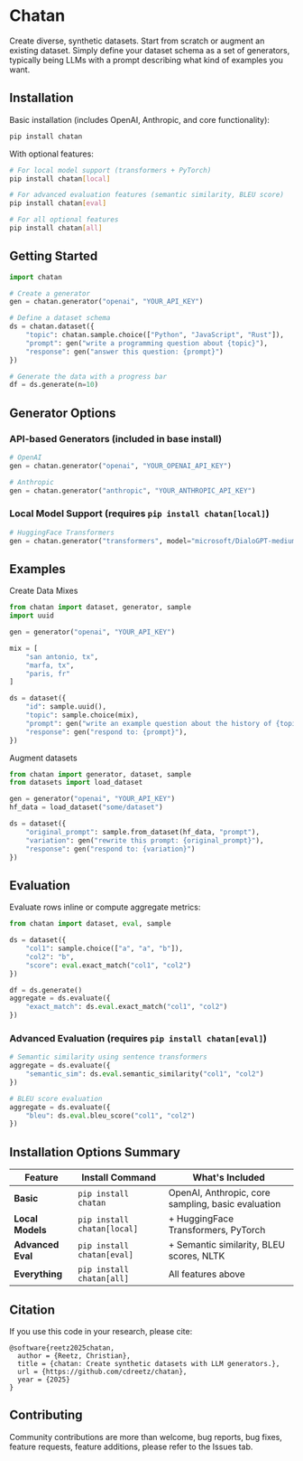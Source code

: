 # Chatan

Create diverse, synthetic datasets. Start from scratch or augment an existing dataset. Simply define your dataset schema as a set of generators, typically being LLMs with a prompt describing what kind of examples you want.

## Installation

Basic installation (includes OpenAI, Anthropic, and core functionality):
```bash
pip install chatan
```

With optional features:
```bash
# For local model support (transformers + PyTorch)
pip install chatan[local]

# For advanced evaluation features (semantic similarity, BLEU score)
pip install chatan[eval]

# For all optional features
pip install chatan[all]
```

## Getting Started

```python
import chatan

# Create a generator
gen = chatan.generator("openai", "YOUR_API_KEY")

# Define a dataset schema
ds = chatan.dataset({
    "topic": chatan.sample.choice(["Python", "JavaScript", "Rust"]),
    "prompt": gen("write a programming question about {topic}"),
    "response": gen("answer this question: {prompt}")
})

# Generate the data with a progress bar
df = ds.generate(n=10)
```

## Generator Options

### API-based Generators (included in base install)
```python
# OpenAI
gen = chatan.generator("openai", "YOUR_OPENAI_API_KEY")

# Anthropic
gen = chatan.generator("anthropic", "YOUR_ANTHROPIC_API_KEY")
```

### Local Model Support (requires `pip install chatan[local]`)
```python
# HuggingFace Transformers
gen = chatan.generator("transformers", model="microsoft/DialoGPT-medium")
```

## Examples

Create Data Mixes

```python
from chatan import dataset, generator, sample
import uuid

gen = generator("openai", "YOUR_API_KEY")

mix = [
    "san antonio, tx",
    "marfa, tx",
    "paris, fr"
]

ds = dataset({
    "id": sample.uuid(),
    "topic": sample.choice(mix),
    "prompt": gen("write an example question about the history of {topic}"),
    "response": gen("respond to: {prompt}"),
})
```

Augment datasets

```python
from chatan import generator, dataset, sample
from datasets import load_dataset

gen = generator("openai", "YOUR_API_KEY")
hf_data = load_dataset("some/dataset")

ds = dataset({
    "original_prompt": sample.from_dataset(hf_data, "prompt"),
    "variation": gen("rewrite this prompt: {original_prompt}"),
    "response": gen("respond to: {variation}")
})
```

## Evaluation

Evaluate rows inline or compute aggregate metrics:

```python
from chatan import dataset, eval, sample

ds = dataset({
    "col1": sample.choice(["a", "a", "b"]),
    "col2": "b",
    "score": eval.exact_match("col1", "col2")
})

df = ds.generate()
aggregate = ds.evaluate({
    "exact_match": ds.eval.exact_match("col1", "col2")
})
```

### Advanced Evaluation (requires `pip install chatan[eval]`)
```python
# Semantic similarity using sentence transformers
aggregate = ds.evaluate({
    "semantic_sim": ds.eval.semantic_similarity("col1", "col2")
})

# BLEU score evaluation
aggregate = ds.evaluate({
    "bleu": ds.eval.bleu_score("col1", "col2")
})
```

## Installation Options Summary

| Feature | Install Command | What's Included |
|---------|----------------|-----------------|
| **Basic** | `pip install chatan` | OpenAI, Anthropic, core sampling, basic evaluation |
| **Local Models** | `pip install chatan[local]` | + HuggingFace Transformers, PyTorch |
| **Advanced Eval** | `pip install chatan[eval]` | + Semantic similarity, BLEU scores, NLTK |
| **Everything** | `pip install chatan[all]` | All features above |

## Citation

If you use this code in your research, please cite:

```
@software{reetz2025chatan,
  author = {Reetz, Christian},
  title = {chatan: Create synthetic datasets with LLM generators.},
  url = {https://github.com/cdreetz/chatan},
  year = {2025}
}
```

## Contributing

Community contributions are more than welcome, bug reports, bug fixes, feature requests, feature additions, please refer to the Issues tab.
